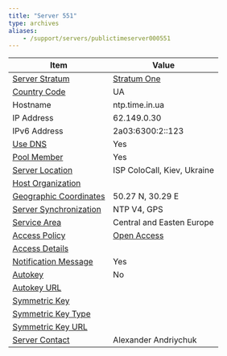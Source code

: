 ```yaml
---
title: "Server 551"
type: archives
aliases:
    - /support/servers/publictimeserver000551
---
```


| Item | Value |
| ----- | ----- |
| [Server Stratum](/support/servers/serverstratum) | [Stratum One](/support/servers/stratumonetimeservers) |
| [Country Code](/support/servers/countrycode) | UA |
| Hostname |  ntp.time.in.ua |
| IP Address |  62.149.0.30 |
| IPv6 Address |  2a03:6300:2::123 |
| [Use DNS](/support/servers/usedns) | Yes |
| [Pool Member](/support/servers/poolmember) | Yes |
| [Server Location](/support/servers/serverlocation) |  ISP ColoCall, Kiev, Ukraine  |
| [Host Organization](/support/servers/hostorganization) | |
| [ Geographic Coordinates](/support/servers/geographiccoordinates) |  50.27 N, 30.29 E |
| [Server Synchronization](/support/servers/serversynchronization) |  NTP V4, GPS  |
| [Service Area](/support/servers/servicearea) |  Central and Easten Europe  |
| [Access Policy](/support/servers/accesspolicy) | [Open Access](/support/servers/openaccess) |
| [Access Details](/support/servers/accessdetails) | |
| [Notification Message](/support/servers/notificationmessage) | Yes |
| [Autokey](/support/servers/autokey) | No |
| [Autokey URL](/support/servers/autokeyurl) | |
| [Symmetric Key](/support/servers/symmetrickey) | |
| [Symmetric Key Type](/support/servers/symmetrickeytype) | |
| [Symmetric Key URL](/support/servers/symmetrickeyurl) | |
| [Server Contact](/support/servers/servercontact) |  Alexander Andriychuk |